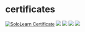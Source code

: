 # certificates
[![SoloLearn Certificate](https://www.sololearn.com/certificates/course/en/22014213/1014/landscape/png)](https://www.sololearn.com/certificates/course/en/22014213/1014/landscape/png)
[![](https://www.sololearn.com/certificates/course/en/22014213/1097/landscape/png)](https://www.sololearn.com/certificates/course/en/22014213/1097/landscape/png)
[![](https://www.sololearn.com/certificates/course/en/22014213/1162/landscape/png)](https://www.sololearn.com/certificates/course/en/22014213/1162/landscape/png)
[![](https://www.sololearn.com/certificates/course/en/22014213/1157/landscape/png)](https://www.sololearn.com/certificates/course/en/22014213/1157/landscape/png)
[![](https://www.sololearn.com/certificates/course/en/22014213/1081/landscape/png)](https://www.sololearn.com/certificates/course/en/22014213/1081/landscape/png)
